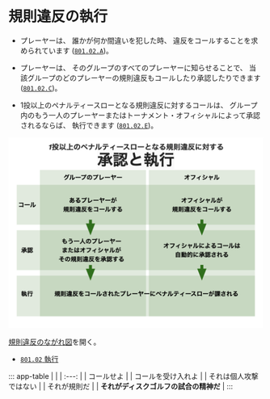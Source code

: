# 規則違反の執行

* プレーヤーは、
誰かが何か間違いを犯した時、
違反をコールすることを求められています
([`801.02.A`](80102))。

* プレーヤーは、
そのグループのすべてのプレーヤーに知らせることで、
当該グループのどのプレーヤーの規則違反もコールしたり承認したりできます
([`801.02.C`](80102))。

* 1投以上のペナルティースローとなる規則違反に対するコールは、
グループ内のもう一人のプレーヤーまたはトーナメント・オフィシャルによって承認されるならば、
執行できます
([`801.02.E`](80102))。

![規則違反のながれ図](assets/img/enforcement.png)

[規則違反のながれ図](https://jpdga-shizuoka.github.io/rules/assets/img/enforcement.png)を開く。

* [`801.02` 執行](80102)

::: app-table
|   |
| :---: |
| コールせよ |
| コールを受け入れよ |
| それは個人攻撃ではない |
| それが規則だ |
| **それがディスクゴルフの試合の精神だ** |
:::
